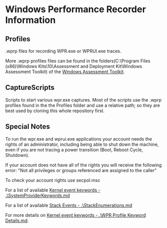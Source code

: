 # Windows Performance Recorder Information

## Profiles

.wprp files for recording WPR.exe or WPRUI.exe traces.

More .wprp profiles files can be found in the folders(C:\Program Files (x86)\Windows Kits\10\Assessment and Deployment Kit\Windows Assessment Toolkit) of the [Windows Assessment Toolkit](https://docs.microsoft.com/en-us/windows-hardware/get-started/adk-install).

## CaptureScripts

Scripts to start various wpr.exe captures. Most of the scripts use the .wprp profiles found in the the Profiles folder and use a relative path; so they are best used by cloning this whole repository first.

## Special Notes

To run the wpr.exe and wprui.exe applications your account needs the rights of an administrator, including being able to shut down the machine, even if you are not tracing a power transition (Boot, Reboot Cycle, Shutdown).

If your account does not have all of the rights you will receive the following error: "Not all privileges or groups referenced are assigned to the caller"

To check your account rights use secpol.msc

For a list of available [Kernel event keywords - .\SystemProviderKeywords.md](./SystemProviderKeywords.md)

For a list of available [Stack Events - .\StackEnumerations.md](./StackEnumerations.md)

For more details on [Kernel event keywords - .\WPR Profile Keyword Details.md](./WPR%20Profile%20Keyword%20Details.md).